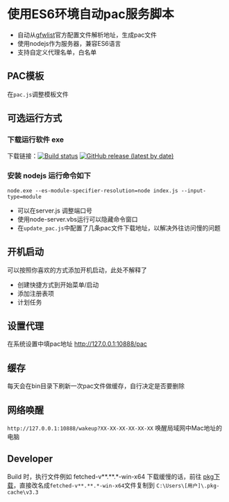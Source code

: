 ﻿# 使用ES6环境自动pac服务脚本

  - 自动从[gfwlist](https://github.com/gfwlist/gfwlist)官方配置文件解析地址，生成pac文件
  - 使用nodejs作为服务器，兼容ES6语言
  - 支持自定义代理名单，白名单

## PAC模板

  在`pac.js`调整模板文件

## 可选运行方式

### 下载运行软件 exe 
  下载链接：[![Build status](https://ci.appveyor.com/api/projects/status/vm7a0xamm0t7manv?svg=true&retina=true)](https://ci.appveyor.com/project/oOtroyOo/auto-pac-server/build/artifacts) [![GitHub release (latest by date)](https://img.shields.io/github/v/release/oOtroyOo/auto_pac_server)](https://github.com/oOtroyOo/auto_pac_server/releases/latest)
### 安装 nodejs 运行命令如下 
  ```
  node.exe --es-module-specifier-resolution=node index.js --input-type=module
  ```
    
- 可以在server.js 调整端口号
- 使用node-server.vbs运行可以隐藏命令窗口
- 在`update_pac.js`中配置了几条pac文件下载地址，以解决外往访问慢的问题

## 开机启动
  可以按照你喜欢的方式添加开机启动，此处不解释了
  - 创建快捷方式到开始菜单/启动
  - 添加注册表项
  - 计划任务

## 设置代理

在系统设置中填pac地址 http://127.0.0.1:10888/pac

## 缓存

每天会在bin目录下刷新一次pac文件做缓存，自行决定是否要删除

## 网络唤醒

`http://127.0.0.1:10888/wakeup?XX-XX-XX-XX-XX-XX`
唤醒局域网中Mac地址的电脑

## Developer

Build 时，执行文件例如 fetched-v**.**.*-win-x64  下载缓慢的话，前往 [pkg下载](https://github.com/vercel/pkg-fetch/releases)，直接改名成`fetched-v**.**.*-win-x64`文件复制到 `C:\Users\[用户]\.pkg-cache\v3.3`

